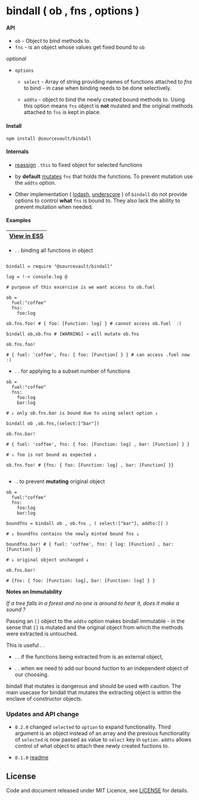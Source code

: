 # bindall ( ob , fns  , options )

#### API
- `ob` - Object to bind methods to.
- `fns` - is an object whose values get fixed bound to `ob`

*optional*

- `options` 

  - `select` - Array of string providing names of functions attached to *fns* to bind - in case when binding needs to be done selectively.

  - `addto` - object to bind the newly created bound methods to. Using this option means `fns` object is **not** mutated and the original methods attached to `fns` is kept in place.


#### Install

```
npm install @sourcevault/bindall
```

#### Internals

- [reassign](https://github.com/sourcevault/bindall/blob/7e6208f6157b19a43133822233ff65aee130e274/main.ls#L1) ```.this``` to fixed object for selected functions

- by **default** [mutates](https://github.com/sourcevault/bindall/blob/7e6208f6157b19a43133822233ff65aee130e274/main.ls#L11) `fns` that holds the functions. To prevent mutation use the `addto` option.

- Other implementation ( [lodash](http://devdocs.io/lodash~4/index#bindall), [underscore](http://underscorejs.org/#bindall) ) of `bindall` do not provide options to control **what** `fns` is bound *to*. They also lack the ability to prevent mutation when needed.



#### Examples

|[View in ES5](https://github.com/sourcevault/bindall/tree/master) |
| --- |

- . . binding all functions in object


```livescript

bindall = require "@sourcevault/bindall"

log = !-> console.log @

# purpose of this excercise is we want access to ob.fuel

ob = 
  fuel:"coffee"
  fns:
    foo:log

ob.fns.foo! # { foo: [Function: log] } # cannot access ob.fuel  :(

bindall ob,ob.fns # [WARNING] → will mutate ob.fns

ob.fns.foo! 

# { fuel: 'coffee', fns: { foo: [Function] } } # can access .fuel now :)

```
- . . for applying to a subset number of functions

```livescript
ob = 
  fuel:"coffee"
  fns:
    foo:log
    bar:log

# ↓ only ob.fns.bar is bound due to using select option ↓

bindall ob ,ob.fns,(select:["bar"])

ob.fns.bar!

# { fuel: 'coffee', fns: { foo: [Function: log] , bar: [Function] } }

# ↓ foo is not bound as expected ↓

ob.fns.foo! # {fns: { foo: [Function: log] , bar: [Function] }}


```

* .. to prevent **mutating** original object 

```livescript
ob = 
  fuel:"coffee"
  fns:
    foo:log
    bar:log

boundfns = bindall ob , ob.fns , ( select:["bar"], addto:[] )

# ↓ boundfns contains the newly minted bound fns ↓

boundfns.bar! # { fuel: 'coffee', fns: { log: [Function] , bar: [Function] }}

# ↓ original object unchanged ↓

ob.fns.bar!

# {fns: { foo: [Function: log], bar: [Function: log] } }

```

**Notes on Immutability**

*If a tree falls in a forest and no one is around to hear it, does it make a sound ?*

Passing an `[]` object to the `addto` option makes bindall immutable - in the sense that `[]` is mutated and the original object from which the methods were extracted is untouched. 

This is useful . .
- . . if the functions being extracted from is an external object, 

- . . when we need to add our bound fuction to an independent object of our choosing.

bindall that mutates is dangerous and should be used with caution. The main usecase for bindall that mutates the extracting object is within the enclave of constructor objects.

### Updates and API change

- `0.2.0` changed `selected` to `option` to expand functionality. Third argument is an object instead of an array and the previous functionality of `selected` is now passed as value to `select` key in `option`. `addto` allows control of what object to attach thee newly created fuctions to.

- `0.1.0` [readme](https://github.com/sourcevault/bindall/tree/0.1.0)

## License
 
Code and document released under MIT Licence, see [LICENSE](https://github.com/sourcevault/bindall/blob/livescript/LICENCE) for details.

